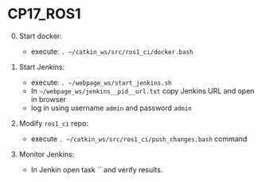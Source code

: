 # CP17_ROS1

0. Start docker:
    - execute: `. ~/catkin_ws/src/ros1_ci/docker.bash`

1. Start Jenkins:
    - execute: `. ~/webpage_ws/start_jenkins.sh`
    - In `~/webpage_ws/jenkins__pid__url.txt` copy Jenkins URL and open in browser
    - log in using username `admin` and password `admin`

2. Modify `ros1_ci` repo:
    - execute `. ~/catkin_ws/src/ros1_ci/push_changes.bash` command

3. Monitor Jenkins:
    - In Jenkin open task `` and verify results.
